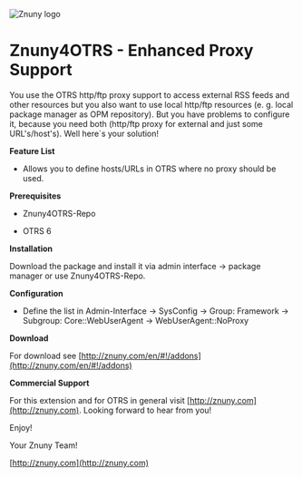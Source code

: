 ![Znuny logo](http://znuny.com/assets/images/logo_small.png)


Znuny4OTRS - Enhanced Proxy Support
===================================
You use the OTRS http/ftp proxy support to access external RSS feeds and other resources but you also want to use local http/ftp resources (e. g. local package manager as OPM repository). But you have problems to configure it, because you need both (http/ftp proxy for external and just some URL's/host's). Well here´s your solution!

**Feature List**

* Allows you to define hosts/URLs in OTRS where no proxy should be used.

**Prerequisites**

- Znuny4OTRS-Repo

- OTRS 6

**Installation**

Download the package and install it via admin interface -> package manager or use Znuny4OTRS-Repo.

**Configuration**

* Define the list in Admin-Interface -> SysConfig -> Group: Framework -> Subgroup: Core::WebUserAgent -> WebUserAgent::NoProxy

**Download**

For download see [http://znuny.com/en/#!/addons](http://znuny.com/en/#!/addons)

**Commercial Support**

For this extension and for OTRS in general visit [http://znuny.com](http://znuny.com). Looking forward to hear from you!

Enjoy!

 Your Znuny Team!

 [http://znuny.com](http://znuny.com)
